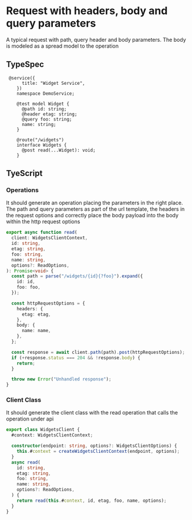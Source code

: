 # Request with headers, body and query parameters

A typical request with path, query header and body parameters. The body is modeled as a spread model to the operation

## TypeSpec

```tsp
 @service({
      title: "Widget Service",
    })
    namespace DemoService;

    @test model Widget {
      @path id: string;
      @header etag: string;
      @query foo: string;
      name: string;
    }

    @route("/widgets")
    interface Widgets {
      @post read(...Widget): void;
    }
```

## TyeScript

### Operations

It should generate an operation placing the parameters in the right place. The path and query parameters as part of the url template, the headers in the request options and correctly place the body payload into the body within the http request options

```ts src/api/widgetsClient/widgetsClientOperations.ts function read
export async function read(
  client: WidgetsClientContext,
  id: string,
  etag: string,
  foo: string,
  name: string,
  options?: ReadOptions,
): Promise<void> {
  const path = parse("/widgets/{id}{?foo}").expand({
    id: id,
    foo: foo,
  });

  const httpRequestOptions = {
    headers: {
      etag: etag,
    },
    body: {
      name: name,
    },
  };

  const response = await client.path(path).post(httpRequestOptions);
  if (+response.status === 204 && !response.body) {
    return;
  }

  throw new Error("Unhandled response");
}
```

### Client Class

It should generate the client class with the read operation that calls the operation under api

```ts src/demoServiceClient.ts class WidgetsClient
export class WidgetsClient {
  #context: WidgetsClientContext;

  constructor(endpoint: string, options?: WidgetsClientOptions) {
    this.#context = createWidgetsClientContext(endpoint, options);
  }
  async read(
    id: string,
    etag: string,
    foo: string,
    name: string,
    options?: ReadOptions,
  ) {
    return read(this.#context, id, etag, foo, name, options);
  }
}
```
